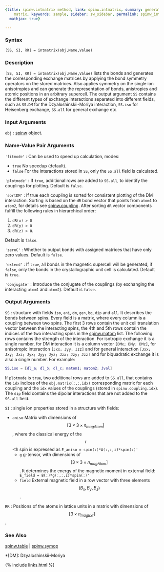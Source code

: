```yaml
---
{title: spinw.intmatrix method, link: spinw.intmatrix, summary: generates interaction
    matrix, keywords: sample, sidebar: sw_sidebar, permalink: spinw_intmatrix, folder: spinw,
  mathjax: true}

---
```

  
### Syntax
  
`[SS, SI, RR] = intmatrix(obj,Name,Value)`
  
### Description
  
`[SS, SI, RR] = intmatrix(obj,Name,Value)` lists the bonds and generates
the corresponding exchange matrices by applying the bond symmetry
operators on the stored matrices. Also applies symmetry on the single ion
anisotropies and can generate the representation of bonds, anistropies
and atomic positions in an arbitrary supercell. The output argument `SS`
contains the different types of exchange interactions separated into
different fields, such as `SS.DM` for the Dzyaloshinskii-Moriya
interaction, `SS.iso` for Heisenberg exchange, `SS.all` for general
exchange etc.
  
### Input Arguments
  
`obj`
: [spinw](spinw) object.
  
### Name-Value Pair Arguments
  
`'fitmode'`
: Can be used to speed up calculation, modes:
  * `true`    No speedup (default).
  * `false`   For the interactions stored in `SS`, only the
              `SS.all` field is calculated.
  
`'plotmode'`
: If `true`, additional rows are added to `SS.all`, to identify
  the couplings for plotting. Default is `false`.
  
`'sortDM'`
: If true each coupling is sorted for consistent plotting of
  the DM interaction. Sorting is based on the `dR` bond vector that
  points from `atom1` to `atom2`, for details see [spinw.coupling](spinw_coupling).
  After sorting `dR` vector components fulfill the following rules in
  hierarchical order:
  1. `dR(x) > 0`
  2. `dR(y) > 0`
  3. `dR(z) > 0`.
 
  Default is `false`.
  
`'zeroC'`
: Whether to output bonds with assigned matrices that have only
  zero values. Default is `false`.
  
`'extend'`
: If `true`, all bonds in the magnetic supercell will be
  generated, if `false`, only the bonds in the crystallographic
  unit cell is calculated. Default is `true`.
  
`'conjugate'`
: Introduce the conjugate of the couplings (by exchanging the interacting
  `atom1` and `atom2`). Default is `false`.
  
### Output Arguments
  
`SS`
: structure with fields `iso`, `ani`, `dm`, `gen`, `bq`, `dip` and
  `all`. It describes the bonds between spins. Every field is a matrix,
              where every column is a coupling between two spins. The
              first 3 rows contain the unit cell translation vector
              between the interacting spins, the 4th and 5th rows contain
              the indices of the two interacting spins in the
              [spinw.matom](spinw_matom) list. The following rows contains the
              strength of the interaction. For isotropic exchange it is a
              single number, for DM interaction it is a column vector
              `[DMx; DMy; DMz]`, for anisotropic interaction `[Jxx; Jyy;
              Jzz]` and for general interaction `[Jxx; Jxy; Jxz; Jyx; Jyy;
              Jyz; Jzx; Jzy; Jzz]` and for biquadratic exchange it is also
              a single number. For example:
  ```matlab
  SS.iso = [dl_a; dl_b; dl_c; matom1; matom2; Jval]
  ```
  If `plotmode` is `true`, two additional rows are added to `SS.all`,
              that contains the `idx` indices of the
              `obj.matrix(:,:,idx)` corresponding matrix for each
              coupling and the `idx` values of the couplings (stored in
              `spinw.coupling.idx`). The `dip` field contains the dipolar
              interactions that are not added to the `SS.all` field.
 
`SI`
: single ion properties stored in a structure with fields:
  * `aniso`   Matrix with dimensions of $$[3\times 3\times n_{magAtom}]$$,
              where the classical energy of the $$i$$-th spin is expressed
              as `E_aniso = spin(:)*A(:,:,i)*spin(:)'`
	* `g`       g-tensor, with dimensions of $$[3\times 3\times n_{magAtom}]$$. It determines
              the energy of the magnetic moment in external field:
              `E_field = B(:)*g(:,:,i)*spin(:)'`
	* `field`   External magnetic field in a row vector with three elements $$(B_x, B_y, B_z)$$.
 
`RR`
: Positions of the atoms in lattice units in a matrix with dimensions of $$[3\times n_{magExt}]$$.
  
### See Also
  
[spinw.table](spinw_table) \| [spinw.symop](spinw_symop)
 
*[DM]: Dzyaloshinskii-Moriya
 

{% include links.html %}
